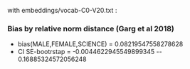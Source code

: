 with embeddings/vocab-C0-V20.txt :
 
### Bias by relative norm distance (Garg et al 2018) 
 - bias(MALE,FEMALE,SCIENCE) = 0.08219547558278628
 - CI SE-bootrstap = -0.0044622945549899345 -- 0.16885324572056248

